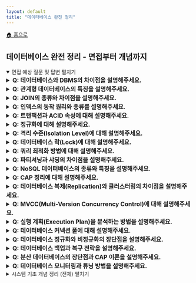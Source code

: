 ```yaml
---
layout: default
title: "데이터베이스 완전 정리"
---
```


<p class="breadcrumb"><a href="/cs_study/home.html">🏠 홈으로</a></p>

<section>
  <h2>데이터베이스 완전 정리 - 면접부터 개념까지</h2>
</section>


<!-- 면접 예상 질문 및 답변 -->
<details open>
  <summary><span class="accordion-title">면접 예상 질문 및 답변</span> <span class="indicator">펼치기</span></summary>
  <div class="accordion-content">

<details>
  <summary style="font-size:1rem;"><b>Q: 데이터베이스와 DBMS의 차이점을 설명해주세요.</b></summary>
  <div class="accordion-content">
    <p><b>A:</b> 데이터베이스는 조직화된 데이터의 집합체로, 특정 목적을 위해 구조화되어 저장된 데이터들입니다. DBMS(Database Management System)는 데이터베이스를 생성, 관리, 조작할 수 있게 해주는 소프트웨어 시스템입니다. 즉, 데이터베이스는 데이터 자체이고, DBMS는 그 데이터를 관리하는 도구입니다. Oracle, MySQL, PostgreSQL 등이 DBMS의 예시이며, 데이터 독립성, 동시성 제어, 보안, 무결성 보장 등의 기능을 제공합니다.</p>
  </div>
</details>

<details>
  <summary style="font-size:1rem;"><b>Q: 관계형 데이터베이스의 특징을 설명해주세요.</b></summary>
  <div class="accordion-content">
    <p><b>A:</b> 관계형 데이터베이스는 데이터를 테이블(릴레이션) 형태로 저장하고 관리하는 데이터베이스입니다. 각 테이블은 행(튜플)과 열(속성)으로 구성되며, 기본키로 각 행을 고유하게 식별합니다. 테이블 간의 관계는 외래키를 통해 설정됩니다. ACID 속성을 만족하고, SQL이라는 표준 질의어를 사용하며, 스키마를 통해 데이터 구조를 미리 정의합니다. 데이터 무결성과 일관성을 보장하지만, 스키마 변경이 어렵고 수평 확장에 제약이 있습니다.  ### SQL 관련</p>
  </div>
</details>

<details>
  <summary style="font-size:1rem;"><b>Q: JOIN의 종류와 차이점을 설명해주세요.</b></summary>
  <div class="accordion-content">
    <p><b>A:</b> JOIN은 두 개 이상의 테이블을 연결하여 데이터를 조회하는 방법입니다. INNER JOIN은 두 테이블에 모두 존재하는 데이터만 반환하고, LEFT/RIGHT OUTER JOIN은 한쪽 테이블의 모든 데이터와 다른 테이블의 매칭되는 데이터를 반환합니다. FULL OUTER JOIN은 양쪽 테이블의 모든 데이터를 반환하며, CROSS JOIN은 카티시안 곱으로 모든 조합을 생성합니다. SELF JOIN은 같은 테이블을 자기 자신과 조인하는 것입니다.</p>
  </div>
</details>

<details>
  <summary style="font-size:1rem;"><b>Q: 인덱스의 동작 원리와 종류를 설명해주세요.</b></summary>
  <div class="accordion-content">
    <p><b>A:</b> 인덱스는 데이터의 물리적 위치를 가리키는 포인터를 정렬된 구조로 관리하여 검색 성능을 향상시키는 도구입니다. B-Tree 구조를 주로 사용하며, 검색 시간을 O(log n)으로 단축시킵니다. 클러스터드 인덱스는 데이터와 인덱스가 함께 정렬되어 저장되고, 논클러스터드 인덱스는 별도의 구조로 관리됩니다. 복합 인덱스는 여러 컬럼을 조합하여 만들며, 유니크 인덱스는 중복값을 허용하지 않습니다. 검색 성능은 향상되지만 삽입/수정/삭제 시 오버헤드가 발생합니다.</p>
  </div>
</details>

<details>
  <summary style="font-size:1rem;"><b>Q: 트랜잭션과 ACID 속성에 대해 설명해주세요.</b></summary>
  <div class="accordion-content">
    <p><b>A:</b> 트랜잭션은 데이터베이스의 상태를 변화시키는 논리적 작업 단위로, 모두 성공하거나 모두 실패하는 특성을 가집니다. ACID는 트랜잭션의 4가지 속성입니다. 원자성(Atomicity)은 트랜잭션이 전부 실행되거나 전혀 실행되지 않아야 함을 의미합니다. 일관성(Consistency)은 트랜잭션 실행 후에도 데이터베이스가 일관된 상태를 유지해야 함을 의미합니다. 격리성(Isolation)은 동시 실행되는 트랜잭션들이 서로 영향을 주지 않아야 함을 의미합니다. 지속성(Durability)은 성공한 트랜잭션의 결과가 영구적으로 저장되어야 함을 의미합니다.</p>
  </div>
</details>

<details>
  <summary style="font-size:1rem;"><b>Q: 정규화에 대해 설명해주세요.</b></summary>
  <div class="accordion-content">
    <p><b>A:</b> 정규화는 관계형 데이터베이스에서 중복을 최소화하고 데이터 무결성을 보장하기 위해 테이블을 분해하는 과정입니다. 1NF는 원자값만 저장하고 반복 그룹을 제거합니다. 2NF는 1NF + 부분 함수 종속성을 제거합니다. 3NF는 2NF + 이행적 함수 종속성을 제거합니다. BCNF는 3NF + 결정자가 후보키가 되도록 합니다. 정규화를 통해 데이터 중복과 갱신 이상을 방지할 수 있지만, 조인 연산이 증가하여 성능이 저하될 수 있습니다.</p>
  </div>
</details>

<details>
  <summary style="font-size:1rem;"><b>Q: 격리 수준(Isolation Level)에 대해 설명해주세요.</b></summary>
  <div class="accordion-content">
    <p><b>A:</b> 격리 수준은 동시에 실행되는 트랜잭션들 간의 간섭 정도를 조절하는 설정입니다. READ UNCOMMITTED는 커밋되지 않은 데이터도 읽을 수 있어 Dirty Read가 발생할 수 있습니다. READ COMMITTED는 커밋된 데이터만 읽어 Dirty Read는 방지하지만 Non-repeatable Read가 발생할 수 있습니다. REPEATABLE READ는 같은 트랜잭션 내에서 동일한 읽기 결과를 보장하지만 Phantom Read가 발생할 수 있습니다. SERIALIZABLE은 모든 이상 현상을 방지하지만 동시성이 가장 낮습니다.</p>
  </div>
</details>

<details>
  <summary style="font-size:1rem;"><b>Q: 데이터베이스 락(Lock)에 대해 설명해주세요.</b></summary>
  <div class="accordion-content">
    <p><b>A:</b> 락은 동시성 제어를 위해 트랜잭션이 데이터에 접근할 때 다른 트랜잭션의 접근을 제한하는 메커니즘입니다. 공유락(S-Lock)은 읽기만 가능하며 여러 트랜잭션이 동시에 가질 수 있고, 배타락(X-Lock)은 읽기/쓰기 모두 가능하며 하나의 트랜잭션만 가질 수 있습니다. 락 단위는 데이터베이스, 테이블, 페이지, 레코드 수준이 있으며, 단위가 작을수록 동시성이 높아지지만 오버헤드가 증가합니다. 데드락 방지를 위해 2단계 락킹 프로토콜을 사용합니다.  ### 성능 최적화</p>
  </div>
</details>

<details>
  <summary style="font-size:1rem;"><b>Q: 쿼리 최적화 방법에 대해 설명해주세요.</b></summary>
  <div class="accordion-content">
    <p><b>A:</b> 쿼리 최적화는 SQL 쿼리의 실행 계획을 분석하여 가장 효율적인 방법을 선택하는 과정입니다. 적절한 인덱스 사용, WHERE 절에서 선택성이 높은 조건을 먼저 사용, 불필요한 컬럼 조회 방지, EXISTS 대신 JOIN 사용, 서브쿼리보다 JOIN 선호 등의 방법이 있습니다. 실행 계획을 확인하여 테이블 스캔을 인덱스 스캔으로 변경하고, 조인 순서를 최적화하며, 통계 정보를 최신으로 유지하는 것이 중요합니다.</p>
  </div>
</details>

<details>
  <summary style="font-size:1rem;"><b>Q: 파티셔닝과 샤딩의 차이점을 설명해주세요.</b></summary>
  <div class="accordion-content">
    <p><b>A:</b> 파티셔닝은 하나의 데이터베이스 내에서 테이블을 여러 부분으로 나누는 것입니다. 수평 파티셔닝(특정 조건으로 행 분할)과 수직 파티셔닝(컬럼 기준 분할)이 있으며, 쿼리 성능 향상과 관리 편의성을 제공합니다. 샤딩은 데이터를 여러 데이터베이스 서버에 분산 저장하는 것으로, 각 샤드는 독립적인 데이터베이스입니다. 샤딩은 수평 확장을 가능하게 하지만 복잡성이 증가하고, 크로스 샤드 쿼리가 어려워집니다.</p>
  </div>
</details>

<details>
  <summary style="font-size:1rem;"><b>Q: NoSQL 데이터베이스의 종류와 특징을 설명해주세요.</b></summary>
  <div class="accordion-content">
    <p><b>A:</b> NoSQL은 관계형 모델을 사용하지 않는 데이터베이스의 총칭입니다. 문서형(MongoDB)은 JSON 형태로 데이터를 저장하여 스키마가 유연하고 중첩 구조를 지원합니다. 키-값형(Redis, DynamoDB)은 간단한 구조로 빠른 조회가 가능하고 캐시나 세션 저장에 적합합니다. 컬럼형(Cassandra, HBase)은 컬럼 단위로 저장하여 분석 쿼리에 유리하고 압축률이 높습니다. 그래프형(Neo4j)은 노드와 관계로 데이터를 표현하여 복잡한 관계 분석에 적합합니다.</p>
  </div>
</details>

<details>
  <summary style="font-size:1rem;"><b>Q: CAP 정리에 대해 설명해주세요.</b></summary>
  <div class="accordion-content">
    <p><b>A:</b> CAP 정리는 분산 시스템에서 일관성(Consistency), 가용성(Availability), 분할 허용성(Partition Tolerance) 중 최대 2가지만 보장할 수 있다는 이론입니다. 일관성은 모든 노드가 같은 시간에 같은 데이터를 보는 것이고, 가용성은 시스템이 항상 동작하는 것이며, 분할 허용성은 네트워크 분할이 발생해도 시스템이 동작하는 것입니다. 관계형 DB는 주로 CA를, NoSQL DB는 AP 또는 CP를 선택합니다. 실제로는 BASE(Eventually Consistent) 모델로 일관성을 완화하여 가용성과 분할 허용성을 확보하는 경우가 많습니다.</p>
  </div>
</details>

<details>
  <summary style="font-size:1rem;"><b>Q: 데이터베이스 복제(Replication)와 클러스터링의 차이점을 설명해주세요.</b></summary>
  <div class="accordion-content">
    <p><b>A:</b> 복제는 동일한 데이터를 여러 데이터베이스 서버에 복사하여 저장하는 것입니다. 마스터-슬레이브 구조에서 마스터는 쓰기를 담당하고 슬레이브는 읽기를 담당하여 읽기 성능을 향상시킵니다. 클러스터링은 여러 데이터베이스 서버가 하나의 시스템처럼 동작하도록 구성하는 것으로, Active-Active 또는 Active-Standby 방식이 있습니다. 복제는 주로 성능 향상과 읽기 확장에 중점을 두고, 클러스터링은 고가용성과 무중단 서비스에 중점을 둡니다.</p>
  </div>
</details>

<details>
  <summary style="font-size:1rem;"><b>Q: MVCC(Multi-Version Concurrency Control)에 대해 설명해주세요.</b></summary>
  <div class="accordion-content">
    <p><b>A:</b> MVCC는 데이터의 여러 버전을 유지하여 동시성을 제어하는 기법입니다. 읽기 연산은 락을 사용하지 않고 특정 시점의 스냅샷을 읽으며, 쓰기 연산만 락을 사용합니다. 각 트랜잭션은 시작 시점의 데이터베이스 상태를 보게 되어 일관된 읽기가 보장됩니다. PostgreSQL, Oracle 등에서 사용되며, 읽기 성능이 향상되고 데드락 가능성이 줄어들지만, 추가적인 저장 공간이 필요하고 가비지 컬렉션이 필요합니다.  ### 성능 및 최적화</p>
  </div>
</details>

<details>
  <summary style="font-size:1rem;"><b>Q: 실행 계획(Execution Plan)을 분석하는 방법을 설명해주세요.</b></summary>
  <div class="accordion-content">
    <p><b>A:</b> 실행 계획은 DBMS가 SQL 쿼리를 어떻게 실행할지 결정한 절차입니다. EXPLAIN 명령어로 확인할 수 있으며, 테이블 스캔 방식(Full Table Scan vs Index Scan), 조인 방식(Nested Loop, Hash Join, Merge Join), 예상 비용과 실제 처리 행 수를 분석해야 합니다. 높은 비용을 가진 연산, 많은 행을 처리하는 연산, 테이블 풀 스캔이 발생하는 부분을 찾아 인덱스 추가나 쿼리 수정을 통해 최적화합니다.</p>
  </div>
</details>

<details>
  <summary style="font-size:1rem;"><b>Q: 데이터베이스 커넥션 풀에 대해 설명해주세요.</b></summary>
  <div class="accordion-content">
    <p><b>A:</b> 커넥션 풀은 데이터베이스 연결을 미리 생성하여 풀에 저장해두고 재사용하는 기법입니다. 애플리케이션에서 DB 연결이 필요할 때마다 새로 생성하지 않고 풀에서 가져와 사용한 후 반환합니다. 연결 생성/해제 오버헤드를 줄여 성능을 향상시키고, 동시 연결 수를 제한하여 DB 서버 부하를 관리할 수 있습니다. 적절한 풀 크기 설정이 중요하며, 너무 작으면 대기시간이 증가하고 너무 크면 메모리 낭비가 발생합니다.</p>
  </div>
</details>

<details>
  <summary style="font-size:1rem;"><b>Q: 데이터베이스 정규화와 비정규화의 장단점을 설명해주세요.</b></summary>
  <div class="accordion-content">
    <p><b>A:</b> 정규화는 데이터 중복을 제거하고 무결성을 보장하는 장점이 있지만, 조인 연산이 증가하여 조회 성능이 저하될 수 있습니다. 저장 공간을 절약하고 데이터 일관성을 유지하기 쉽지만, 복잡한 쿼리가 필요하고 애플리케이션 로직이 복잡해집니다. 비정규화는 조회 성능을 향상시키고 쿼리를 단순화하는 장점이 있지만, 데이터 중복으로 인한 저장 공간 증가와 데이터 불일치 위험이 있습니다. 실무에서는 OLTP는 정규화를, OLAP는 비정규화를 선호하는 경향이 있습니다.</p>
  </div>
</details>

<details>
  <summary style="font-size:1rem;"><b>Q: 데이터베이스 백업과 복구 전략을 설명해주세요.</b></summary>
  <div class="accordion-content">
    <p><b>A:</b> 데이터베이스 백업은 데이터 손실에 대비한 필수 작업입니다. 풀 백업은 전체 데이터를 백업하여 복구가 간단하지만 시간과 저장 공간이 많이 필요합니다. 증분 백업은 마지막 백업 이후 변경된 데이터만 백업하여 효율적이지만 복구가 복잡합니다. 차등 백업은 마지막 풀 백업 이후 변경된 모든 데이터를 백업합니다. 복구 전략으로는 Point-in-Time Recovery, 로그 기반 복구, 레플리케이션을 활용한 실시간 복구 등이 있습니다. RTO(복구 목표 시간)와 RPO(복구 목표 시점)를 고려한 전략 수립이 중요합니다.  ### 분산 데이터베이스</p>
  </div>
</details>

<details>
  <summary style="font-size:1rem;"><b>Q: 분산 데이터베이스의 장단점과 CAP 이론을 설명해주세요.</b></summary>
  <div class="accordion-content">
    <p><b>A:</b> 분산 데이터베이스는 여러 위치에 분산된 데이터베이스들이 네트워크로 연결되어 하나의 논리적 시스템으로 동작하는 것입니다. 장점으로는 확장성, 가용성, 성능 향상, 지리적 분산이 있습니다. 단점으로는 복잡성 증가, 네트워크 의존성, 일관성 유지의 어려움, 보안 위험 증가가 있습니다. CAP 이론에 의하면 분산 시스템은 일관성, 가용성, 분할 허용성 중 최대 2가지만 완전히 보장할 수 있어, 비즈니스 요구사항에 따라 적절한 트레이드오프를 선택해야 합니다.</p>
  </div>
</details>

<details>
  <summary style="font-size:1rem;"><b>Q: 데이터베이스 모니터링과 튜닝 방법을 설명해주세요.</b></summary>
  <div class="accordion-content">
    <p><b>A:</b> 데이터베이스 모니터링은 성능 지표 추적, 슬로우 쿼리 로그 분석, 리소스 사용률 확인, 락 대기 상황 모니터링 등을 포함합니다. 튜닝 방법으로는 인덱스 최적화(불필요한 인덱스 제거, 복합 인덱스 활용), 쿼리 최적화(조인 순서 변경, 서브쿼리를 조인으로 변경), 파라미터 튜닝(버퍼 크기, 캐시 설정), 하드웨어 최적화(CPU, 메모리, 스토리지 업그레이드)가 있습니다. 성능 테스트를 통해 튜닝 효과를 검증하고 지속적으로 모니터링해야 합니다.  ---</p>
  </div>
</details>

  </div>
</details>

<details>
  <summary><span class="accordion-title">시스템 기초 개념 정리 (전체)</span> <span class="indicator">펼치기</span></summary>
  <div class="accordion-content">

<!-- 개념 정리 -->
<h2>데이터베이스 개념 정리</h2>

<h2>1. 데이터베이스 기초</h2>

<h3>1.1 데이터베이스 개요</h3>

<h4>데이터베이스란?</h4>
특정 조직이나 개인이 필요에 의해 논리적으로 연관된 데이터를 모아 체계적으로 구성해놓은 데이터의 집합입니다.

<h4>데이터베이스의 특징</h4>
<ul>
  <li><strong>데이터 독립성</strong>: 물리적/논리적 구조 변경이 응용 프로그램에 영향을 주지 않음</li>
</ul>
<ul>
  <li><strong>데이터 무결성</strong>: 데이터의 정확성과 일관성 보장</li>
</ul>
<ul>
  <li><strong>데이터 보안</strong>: 인가되지 않은 접근으로부터 보호</li>
</ul>
<ul>
  <li><strong>데이터 중복 최소화</strong>: 동일한 데이터의 중복 저장 방지</li>
</ul>
<ul>
  <li><strong>데이터 공유</strong>: 여러 사용자가 동시에 데이터 사용 가능</li>
</ul>

<h4>DBMS의 장점</h4>
<ul>
  <li>데이터 중복 감소</li>
</ul>
<ul>
  <li>데이터 일관성 유지</li>
</ul>
<ul>
  <li>데이터 보안 강화</li>
</ul>
<ul>
  <li>표준화 지원</li>
</ul>
<ul>
  <li>동시성 제어</li>
</ul>
<ul>
  <li>백업 및 복구 기능</li>
</ul>

<h3>1.2 데이터베이스 구조</h3>

<h4>3층 스키마 구조</h4>
<strong>외부 스키마 (External Schema)</strong>
<ul>
  <li>사용자나 응용 프로그램의 관점</li>
</ul>
<ul>
  <li>개별 사용자 레벨</li>
</ul>
<ul>
  <li>서브 스키마라고도 함</li>
</ul>

<strong>개념 스키마 (Conceptual Schema)</strong>
<ul>
  <li>전체 데이터베이스의 논리적 구조</li>
</ul>
<ul>
  <li>조직 전체의 관점</li>
</ul>
<ul>
  <li>일반적으로 스키마라고 하면 이를 의미</li>
</ul>

<strong>내부 스키마 (Internal Schema)</strong>
<ul>
  <li>물리적 저장 구조</li>
</ul>
<ul>
  <li>시스템 관리자 관점</li>
</ul>
<ul>
  <li>저장 레코드 형식, 인덱스, 데이터 압축 등</li>
</ul>

<h4>데이터 독립성</h4>
<strong>논리적 독립성</strong>
<ul>
  <li>개념 스키마가 변경되어도 외부 스키마는 영향받지 않음</li>
</ul>
<ul>
  <li>테이블 추가/삭제, 속성 추가/삭제</li>
</ul>

<strong>물리적 독립성</strong>
<ul>
  <li>내부 스키마가 변경되어도 개념 스키마는 영향받지 않음</li>
</ul>
<ul>
  <li>저장 장치 변경, 인덱스 추가/삭제</li>
</ul>

<h3>1.3 데이터 모델</h3>

<h4>계층형 데이터 모델</h4>
<ul>
  <li>트리 구조</li>
</ul>
<ul>
  <li>부모-자식 관계</li>
</ul>
<ul>
  <li>1:N 관계만 표현 가능</li>
</ul>

<h4>네트워크 데이터 모델</h4>
<ul>
  <li>그래프 구조</li>
</ul>
<ul>
  <li>복잡한 관계 표현 가능</li>
</ul>
<ul>
  <li>구현과 유지보수가 복잡</li>
</ul>

<h4>관계형 데이터 모델</h4>
<ul>
  <li>테이블(릴레이션) 구조</li>
</ul>
<ul>
  <li>수학적 집합 이론 기반</li>
</ul>
<ul>
  <li>현재 가장 널리 사용</li>
</ul>

<h4>객체지향 데이터 모델</h4>
<ul>
  <li>객체와 클래스 개념 적용</li>
</ul>
<ul>
  <li>복잡한 데이터 타입 지원</li>
</ul>
<ul>
  <li>상속과 캡슐화 지원</li>
</ul>

<h2>2. 관계형 데이터베이스</h2>

<h3>2.1 관계형 모델 기본 개념</h3>

<h4>릴레이션 (Relation)</h4>
행과 열로 구성된 테이블을 의미합니다.

<h4>튜플 (Tuple)</h4>
테이블의 행(row)으로, 하나의 레코드를 의미합니다.

<h4>속성 (Attribute)</h4>
테이블의 열(column)으로, 데이터의 특성을 나타냅니다.

<h4>도메인 (Domain)</h4>
속성이 가질 수 있는 값들의 집합입니다.

<h4>차수 (Degree)</h4>
릴레이션이 가진 속성의 개수입니다.

<h4>카디날리티 (Cardinality)</h4>
릴레이션이 가진 튜플의 개수입니다.

<h3>2.2 키 (Key)</h3>

<h4>슈퍼키 (Super Key)</h4>
튜플을 유일하게 식별할 수 있는 속성 또는 속성의 집합입니다.

<h4>후보키 (Candidate Key)</h4>
슈퍼키 중에서 최소성을 만족하는 키입니다.

<h4>기본키 (Primary Key)</h4>
후보키 중에서 선택된 주된 키로, 테이블에서 각 행을 유일하게 식별합니다.

<strong>기본키 조건</strong>
<ul>
  <li>유일성: 중복값 불허</li>
</ul>
<ul>
  <li>최소성: 꼭 필요한 속성으로만 구성</li>
</ul>
<ul>
  <li>불변성: 값이 자주 변경되지 않음</li>
</ul>
<ul>
  <li>존재성: NULL 값 불허</li>
</ul>

<h4>외래키 (Foreign Key)</h4>
다른 릴레이션의 기본키를 참조하는 속성입니다.

<strong>참조 무결성</strong>
<ul>
  <li>외래키 값은 참조 테이블의 기본키 값이거나 NULL이어야 함</li>
</ul>
<ul>
  <li>CASCADE, RESTRICT, SET NULL 등의 옵션 제공</li>
</ul>

<h4>대체키 (Alternate Key)</h4>
후보키 중에서 기본키로 선택되지 않은 키입니다.

<h3>2.3 무결성 제약조건</h3>

<h4>개체 무결성 (Entity Integrity)</h4>
기본키는 NULL 값을 가질 수 없고, 중복될 수 없습니다.

<h4>참조 무결성 (Referential Integrity)</h4>
외래키 값은 참조 테이블의 기본키 값이거나 NULL이어야 합니다.

<h4>도메인 무결성 (Domain Integrity)</h4>
속성의 값은 정의된 도메인에 속해야 합니다.

<h4>사용자 정의 무결성</h4>
사용자가 정의한 비즈니스 규칙을 만족해야 합니다.

<h2>3. 정규화 (Normalization)</h2>

<h3>3.1 정규화 개요</h3>
데이터의 중복을 최소화하고 무결성을 보장하기 위해 테이블을 분해하는 과정입니다.

<h4>이상 현상 (Anomaly)</h4>
<strong>삽입 이상</strong>: 불필요한 데이터를 함께 삽입해야 하는 문제
<strong>갱신 이상</strong>: 중복된 데이터 중 일부만 수정되어 불일치가 발생하는 문제
<strong>삭제 이상</strong>: 필요한 데이터까지 함께 삭제되는 문제

<h3>3.2 함수적 종속성 (Functional Dependency)</h3>
속성 A의 값이 결정되면 속성 B의 값이 유일하게 결정되는 관계입니다.

<h4>종류</h4>
<ul>
  <li><strong>완전 함수적 종속</strong>: 기본키 전체에 종속</li>
</ul>
<ul>
  <li><strong>부분 함수적 종속</strong>: 기본키의 일부에만 종속</li>
</ul>
<ul>
  <li><strong>이행적 함수적 종속</strong>: A → B, B → C이면 A → C</li>
</ul>

<h3>3.3 정규화 단계</h3>

<h4>제1정규형 (1NF)</h4>
<ul>
  <li>모든 속성은 원자값(atomic value)을 가져야 함</li>
</ul>
<ul>
  <li>반복 그룹 제거</li>
</ul>
<ul>
  <li>각 행은 고유해야 함</li>
</ul>

<h4>제2정규형 (2NF)</h4>
<ul>
  <li>1NF를 만족</li>
</ul>
<ul>
  <li>부분 함수적 종속성 제거</li>
</ul>
<ul>
  <li>복합키의 일부에만 종속되는 속성 분리</li>
</ul>

<h4>제3정규형 (3NF)</h4>
<ul>
  <li>2NF를 만족</li>
</ul>
<ul>
  <li>이행적 함수적 종속성 제거</li>
</ul>
<ul>
  <li>기본키가 아닌 속성 간의 종속성 제거</li>
</ul>

<h4>BCNF (Boyce-Codd Normal Form)</h4>
<ul>
  <li>3NF를 만족</li>
</ul>
<ul>
  <li>모든 결정자가 후보키여야 함</li>
</ul>
<ul>
  <li>3NF보다 엄격한 조건</li>
</ul>

<h4>제4정규형 (4NF)</h4>
<ul>
  <li>BCNF를 만족</li>
</ul>
<ul>
  <li>다치 종속성(Multi-valued Dependency) 제거</li>
</ul>

<h4>제5정규형 (5NF)</h4>
<ul>
  <li>4NF를 만족</li>
</ul>
<ul>
  <li>조인 종속성(Join Dependency) 제거</li>
</ul>

<h3>3.4 비정규화 (Denormalization)</h3>
성능 향상을 위해 의도적으로 정규화 규칙을 위반하여 테이블을 통합하거나 중복 데이터를 허용하는 것입니다.

<strong>비정규화 기법</strong>
<ul>
  <li>테이블 통합</li>
</ul>
<ul>
  <li>테이블 분할</li>
</ul>
<ul>
  <li>중복 컬럼 추가</li>
</ul>
<ul>
  <li>파생 컬럼 추가</li>
</ul>
<ul>
  <li>이력 테이블 분리</li>
</ul>

<h2>4. SQL (Structured Query Language)</h2>

<h3>4.1 SQL 개요</h3>
관계형 데이터베이스에서 데이터를 관리하기 위한 표준 언어입니다.

<h4>SQL 분류</h4>
<strong>DDL (Data Definition Language)</strong>
<ul>
  <li>데이터베이스 구조 정의</li>
</ul>
<ul>
  <li>CREATE, ALTER, DROP, TRUNCATE</li>
</ul>

<strong>DML (Data Manipulation Language)</strong>
<ul>
  <li>데이터 조작</li>
</ul>
<ul>
  <li>SELECT, INSERT, UPDATE, DELETE</li>
</ul>

<strong>DCL (Data Control Language)</strong>
<ul>
  <li>접근 권한 제어</li>
</ul>
<ul>
  <li>GRANT, REVOKE</li>
</ul>

<strong>TCL (Transaction Control Language)</strong>
<ul>
  <li>트랜잭션 제어</li>
</ul>
<ul>
  <li>COMMIT, ROLLBACK, SAVEPOINT</li>
</ul>

<h3>4.2 기본 쿼리</h3>

<h4>SELECT 문</h4>
```sql
SELECT 컬럼명
FROM 테이블명
WHERE 조건
GROUP BY 그룹컬럼
HAVING 그룹조건
ORDER BY 정렬컬럼
```

<h4>조인 (JOIN)</h4>
<strong>INNER JOIN</strong>
<ul>
  <li>두 테이블에 모두 존재하는 데이터만 반환</li>
</ul>

<strong>LEFT OUTER JOIN</strong>
<ul>
  <li>왼쪽 테이블의 모든 데이터와 오른쪽 테이블의 매칭 데이터</li>
</ul>

<strong>RIGHT OUTER JOIN</strong>
<ul>
  <li>오른쪽 테이블의 모든 데이터와 왼쪽 테이블의 매칭 데이터</li>
</ul>

<strong>FULL OUTER JOIN</strong>
<ul>
  <li>양쪽 테이블의 모든 데이터</li>
</ul>

<strong>CROSS JOIN</strong>
<ul>
  <li>카티시안 곱, 모든 조합</li>
</ul>

<h4>서브쿼리</h4>
다른 쿼리 내부에 포함된 쿼리입니다.

<strong>종류</strong>
<ul>
  <li><strong>스칼라 서브쿼리</strong>: 단일 값 반환</li>
</ul>
<ul>
  <li><strong>인라인 뷰</strong>: FROM 절에 사용</li>
</ul>
<ul>
  <li><strong>중첩 서브쿼리</strong>: WHERE 절에 사용</li>
</ul>

<strong>연관성</strong>
<ul>
  <li><strong>연관 서브쿼리</strong>: 외부 쿼리와 연관된 서브쿼리</li>
</ul>
<ul>
  <li><strong>비연관 서브쿼리</strong>: 독립적으로 실행 가능한 서브쿼리</li>
</ul>

<h3>4.3 고급 SQL</h3>

<h4>윈도우 함수</h4>
```sql
함수명() OVER (PARTITION BY 컬럼 ORDER BY 컬럼)
```

<strong>종류</strong>
<ul>
  <li><strong>ROW_NUMBER()</strong>: 행 번호</li>
</ul>
<ul>
  <li><strong>RANK()</strong>: 순위 (동일값 존재 시 다음 순위 건너뜀)</li>
</ul>
<ul>
  <li><strong>DENSE_RANK()</strong>: 순위 (동일값 존재해도 다음 순위 연속)</li>
</ul>
<ul>
  <li><strong>LAG/LEAD</strong>: 이전/다음 행 값 참조</li>
</ul>

<h4>집계 함수</h4>
<ul>
  <li><strong>COUNT</strong>: 행 개수</li>
</ul>
<ul>
  <li><strong>SUM</strong>: 합계</li>
</ul>
<ul>
  <li><strong>AVG</strong>: 평균</li>
</ul>
<ul>
  <li><strong>MAX/MIN</strong>: 최댓값/최솟값</li>
</ul>
<ul>
  <li><strong>GROUP_CONCAT</strong>: 문자열 연결</li>
</ul>

<h4>CTE (Common Table Expression)</h4>
WITH 절을 사용하여 임시 결과 집합을 정의하는 기능입니다.

```sql
WITH temp_table AS (
    SELECT ...
)
SELECT * FROM temp_table;
```

<h2>5. 인덱스 (Index)</h2>

<h3>5.1 인덱스 개요</h3>
데이터의 물리적 위치를 빠르게 찾기 위한 데이터 구조입니다.

<h4>인덱스의 목적</h4>
<ul>
  <li>검색 성능 향상</li>
</ul>
<ul>
  <li>정렬 성능 향상</li>
</ul>
<ul>
  <li>조인 성능 향상</li>
</ul>
<ul>
  <li>유니크 제약 조건 지원</li>
</ul>

<h3>5.2 인덱스 구조</h3>

<h4>B-Tree 인덱스</h4>
가장 일반적인 인덱스 구조로, 균형 잡힌 트리 형태입니다.

<strong>특징</strong>
<ul>
  <li>모든 리프 노드가 같은 레벨</li>
</ul>
<ul>
  <li>범위 검색에 효율적</li>
</ul>
<ul>
  <li>정렬된 순서로 데이터 접근 가능</li>
</ul>

<h4>B+Tree 인덱스</h4>
B-Tree의 변형으로, 리프 노드에만 데이터를 저장합니다.

<strong>특징</strong>
<ul>
  <li>리프 노드 간 연결로 순차 접근 효율적</li>
</ul>
<ul>
  <li>내부 노드는 인덱스 역할만 수행</li>
</ul>
<ul>
  <li>더 많은 키를 내부 노드에 저장 가능</li>
</ul>

<h4>해시 인덱스</h4>
해시 테이블을 이용한 인덱스 구조입니다.

<strong>특징</strong>
<ul>
  <li>등치 검색에 매우 빠름 (O(1))</li>
</ul>
<ul>
  <li>범위 검색 불가능</li>
</ul>
<ul>
  <li>정렬 불가능</li>
</ul>

<h3>5.3 인덱스 종류</h3>

<h4>클러스터드 인덱스 (Clustered Index)</h4>
<ul>
  <li>데이터와 인덱스가 물리적으로 같은 순서로 저장</li>
</ul>
<ul>
  <li>테이블당 하나만 생성 가능</li>
</ul>
<ul>
  <li>기본키에 자동 생성</li>
</ul>
<ul>
  <li>범위 검색에 유리</li>
</ul>

<h4>논클러스터드 인덱스 (Non-Clustered Index)</h4>
<ul>
  <li>인덱스와 데이터가 별도로 저장</li>
</ul>
<ul>
  <li>여러 개 생성 가능</li>
</ul>
<ul>
  <li>추가적인 조회 과정 필요</li>
</ul>

<h4>복합 인덱스 (Composite Index)</h4>
<ul>
  <li>두 개 이상의 컬럼으로 구성</li>
</ul>
<ul>
  <li>컬럼 순서가 중요</li>
</ul>
<ul>
  <li>첫 번째 컬럼부터 순차적으로 사용해야 효과적</li>
</ul>

<h4>유니크 인덱스 (Unique Index)</h4>
<ul>
  <li>중복값을 허용하지 않는 인덱스</li>
</ul>
<ul>
  <li>자동으로 유니크 제약 조건 생성</li>
</ul>

<h3>5.4 인덱스 최적화</h3>

<h4>인덱스 생성 기준</h4>
<ul>
  <li>WHERE 절에 자주 사용되는 컬럼</li>
</ul>
<ul>
  <li>조인 조건에 사용되는 컬럼</li>
</ul>
<ul>
  <li>ORDER BY에 사용되는 컬럼</li>
</ul>
<ul>
  <li>선택도(Selectivity)가 높은 컬럼</li>
</ul>

<h4>인덱스 사용 시 주의사항</h4>
<ul>
  <li>함수나 연산 사용 시 인덱스 사용 불가</li>
</ul>
<ul>
  <li>LIKE의 앞부분 와일드카드 사용 시 인덱스 사용 불가</li>
</ul>
<ul>
  <li>OR 조건 사용 시 인덱스 효율성 저하</li>
</ul>
<ul>
  <li>타입이 다른 컬럼 비교 시 인덱스 사용 불가</li>
</ul>

<h2>6. 트랜잭션 (Transaction)</h2>

<h3>6.1 트랜잭션 개요</h3>
데이터베이스의 상태를 변화시키는 하나의 논리적 기능을 수행하기 위한 작업의 단위입니다.

<h4>트랜잭션의 특성 (ACID)</h4>

<strong>원자성 (Atomicity)</strong>
<ul>
  <li>트랜잭션은 분해가 불가능한 최소 단위</li>
</ul>
<ul>
  <li>전부 실행되거나 전혀 실행되지 않아야 함</li>
</ul>
<ul>
  <li>Commit 또는 Rollback</li>
</ul>

<strong>일관성 (Consistency)</strong>
<ul>
  <li>트랜잭션 실행 전후에 데이터베이스가 일관된 상태 유지</li>
</ul>
<ul>
  <li>무결성 제약조건 만족</li>
</ul>

<strong>격리성 (Isolation)</strong>
<ul>
  <li>동시에 실행되는 트랜잭션들이 서로 간섭하지 않아야 함</li>
</ul>
<ul>
  <li>각 트랜잭션은 독립적으로 실행되는 것처럼 보여야 함</li>
</ul>

<strong>지속성 (Durability)</strong>
<ul>
  <li>성공적으로 완료된 트랜잭션의 결과는 영구적으로 반영</li>
</ul>
<ul>
  <li>시스템 장애가 발생해도 결과 유지</li>
</ul>

<h3>6.2 트랜잭션 상태</h3>

<h4>활동 (Active)</h4>
트랜잭션이 실행 중인 상태입니다.

<h4>부분 완료 (Partially Committed)</h4>
트랜잭션의 마지막 연산까지 실행했지만 Commit 되지 않은 상태입니다.

<h4>완료 (Committed)</h4>
트랜잭션이 성공적으로 종료된 상태입니다.

<h4>실패 (Failed)</h4>
트랜잭션 실행에 오류가 발생하여 중단된 상태입니다.

<h4>철회 (Aborted)</h4>
트랜잭션이 비정상적으로 종료되어 Rollback 연산을 수행한 상태입니다.

<h3>6.3 동시성 제어</h3>

<h4>동시성 제어의 필요성</h4>
여러 트랜잭션이 동시에 실행될 때 데이터 일관성과 무결성을 보장하기 위해서입니다.

<h4>동시성 제어 문제</h4>
<strong>갱신 손실 (Lost Update)</strong>
<ul>
  <li>두 트랜잭션이 같은 데이터를 동시에 갱신할 때 하나의 갱신이 손실</li>
</ul>

<strong>비일관성 분석 (Inconsistent Analysis)</strong>
<ul>
  <li>트랜잭션이 데이터를 갱신하는 동안 다른 트랜잭션이 갱신 전후의 데이터를 읽음</li>
</ul>

<strong>모순성 (Inconsistency)</strong>
<ul>
  <li>동시에 실행된 트랜잭션들의 상호 간섭으로 모순된 결과 발생</li>
</ul>

<strong>연쇄 복귀 (Cascading Rollback)</strong>
<ul>
  <li>복귀하는 트랜잭션과 관련된 다른 트랜잭션들도 함께 복귀</li>
</ul>

<h3>6.4 격리 수준 (Isolation Level)</h3>

<h4>READ UNCOMMITTED (Level 0)</h4>
<ul>
  <li>커밋되지 않은 데이터도 읽기 가능</li>
</ul>
<ul>
  <li>Dirty Read 발생 가능</li>
</ul>
<ul>
  <li>가장 낮은 격리 수준</li>
</ul>

<h4>READ COMMITTED (Level 1)</h4>
<ul>
  <li>커밋된 데이터만 읽기 가능</li>
</ul>
<ul>
  <li>Dirty Read 방지</li>
</ul>
<ul>
  <li>Non-repeatable Read 발생 가능</li>
</ul>

<h4>REPEATABLE READ (Level 2)</h4>
<ul>
  <li>트랜잭션 내에서 동일한 읽기 결과 보장</li>
</ul>
<ul>
  <li>Non-repeatable Read 방지</li>
</ul>
<ul>
  <li>Phantom Read 발생 가능</li>
</ul>

<h4>SERIALIZABLE (Level 3)</h4>
<ul>
  <li>가장 높은 격리 수준</li>
</ul>
<ul>
  <li>모든 이상 현상 방지</li>
</ul>
<ul>
  <li>동시성 가장 낮음</li>
</ul>

<h3>6.5 락킹 (Locking)</h3>

<h4>락의 종류</h4>
<strong>공유락 (Shared Lock, S-Lock)</strong>
<ul>
  <li>읽기만 가능</li>
</ul>
<ul>
  <li>여러 트랜잭션이 동시에 가질 수 있음</li>
</ul>

<strong>배타락 (Exclusive Lock, X-Lock)</strong>
<ul>
  <li>읽기/쓰기 모두 가능</li>
</ul>
<ul>
  <li>하나의 트랜잭션만 가질 수 있음</li>
</ul>

<h4>락 단위 (Lock Granularity)</h4>
<ul>
  <li><strong>데이터베이스 수준</strong>: 전체 데이터베이스</li>
</ul>
<ul>
  <li><strong>테이블 수준</strong>: 테이블 전체</li>
</ul>
<ul>
  <li><strong>페이지 수준</strong>: 페이지 단위</li>
</ul>
<ul>
  <li><strong>행 수준</strong>: 개별 행</li>
</ul>

<h4>2단계 락킹 프로토콜 (2PL)</h4>
<strong>확장 단계 (Growing Phase)</strong>
<ul>
  <li>락을 획득만 하고 해제하지 않음</li>
</ul>

<strong>축소 단계 (Shrinking Phase)</strong>
<ul>
  <li>락을 해제만 하고 새로 획득하지 않음</li>
</ul>

<h2>7. 데이터베이스 설계</h2>

<h3>7.1 개념적 설계</h3>
<strong>E-R 모델 (Entity-Relationship Model)</strong>
<ul>
  <li>개체(Entity), 속성(Attribute), 관계(Relationship)로 구성</li>
</ul>
<ul>
  <li>개념적 데이터 모델링에 사용</li>
</ul>

<strong>개체 (Entity)</strong>
<ul>
  <li>독립적으로 존재하는 객체</li>
</ul>
<ul>
  <li>강한 개체와 약한 개체</li>
</ul>

<strong>속성 (Attribute)</strong>
<ul>
  <li>개체의 특성</li>
</ul>
<ul>
  <li>단순/복합, 단일값/다중값, 저장/유도</li>
</ul>

<strong>관계 (Relationship)</strong>
<ul>
  <li>개체 간의 연관성</li>
</ul>
<ul>
  <li>1:1, 1:N, N:M 관계</li>
</ul>

<h3>7.2 논리적 설계</h3>
E-R 모델을 관계형 모델로 변환하는 과정입니다.

<h4>변환 규칙</h4>
<ul>
  <li>개체 → 테이블</li>
</ul>
<ul>
  <li>속성 → 컬럼</li>
</ul>
<ul>
  <li>1:1 관계 → 외래키 또는 테이블 통합</li>
</ul>
<ul>
  <li>1:N 관계 → N 쪽에 외래키</li>
</ul>
<ul>
  <li>N:M 관계 → 연결 테이블 생성</li>
</ul>

<h3>7.3 물리적 설계</h3>
논리적 설계 결과를 실제 DBMS에 구현하는 과정입니다.

<h4>고려사항</h4>
<ul>
  <li>인덱스 설계</li>
</ul>
<ul>
  <li>뷰 설계</li>
</ul>
<ul>
  <li>파티셔닝</li>
</ul>
<ul>
  <li>클러스터링</li>
</ul>
<ul>
  <li>스토리지 할당</li>
</ul>

<h2>8. 데이터베이스 성능 최적화</h2>

<h3>8.1 쿼리 최적화</h3>

<h4>옵티마이저 (Optimizer)</h4>
SQL 쿼리를 가장 효율적으로 수행할 실행 계획을 생성하는 DBMS 구성 요소입니다.

<strong>종류</strong>
<ul>
  <li><strong>규칙 기반 옵티마이저 (RBO)</strong>: 미리 정의된 규칙 사용</li>
</ul>
<ul>
  <li><strong>비용 기반 옵티마이저 (CBO)</strong>: 통계 정보를 바탕으로 비용 계산</li>
</ul>

<h4>실행 계획 (Execution Plan)</h4>
옵티마이저가 생성한 쿼리 실행 방법입니다.

<strong>확인 방법</strong>
<ul>
  <li>EXPLAIN (MySQL)</li>
</ul>
<ul>
  <li>EXPLAIN PLAN (Oracle)</li>
</ul>
<ul>
  <li>SET SHOWPLAN_ALL ON (SQL Server)</li>
</ul>

<h4>쿼리 튜닝 기법</h4>
<ul>
  <li>인덱스 활용 극대화</li>
</ul>
<ul>
  <li>조인 순서 최적화</li>
</ul>
<ul>
  <li>서브쿼리를 조인으로 변경</li>
</ul>
<ul>
  <li>WHERE 절 조건 순서 조정</li>
</ul>
<ul>
  <li>DISTINCT, GROUP BY 최소화</li>
</ul>

<h3>8.2 인덱스 튜닝</h3>

<h4>인덱스 스캔 방식</h4>
<strong>Index Range Scan</strong>
<ul>
  <li>B-Tree 인덱스의 일반적인 스캔</li>
</ul>
<ul>
  <li>범위 조건에 사용</li>
</ul>

<strong>Index Full Scan</strong>
<ul>
  <li>인덱스 전체를 스캔</li>
</ul>
<ul>
  <li>정렬된 결과가 필요할 때</li>
</ul>

<strong>Index Unique Scan</strong>
<ul>
  <li>유니크 인덱스에서 하나의 값만 검색</li>
</ul>

<strong>Index Skip Scan</strong>
<ul>
  <li>복합 인덱스에서 선두 컬럼을 건너뛰고 검색</li>
</ul>

<h3>8.3 파티셔닝 (Partitioning)</h3>

<h4>수평 파티셔닝</h4>
테이블의 행을 여러 파티션으로 나누는 방법입니다.

<strong>종류</strong>
<ul>
  <li><strong>Range Partitioning</strong>: 값의 범위로 분할</li>
</ul>
<ul>
  <li><strong>Hash Partitioning</strong>: 해시 함수로 분할</li>
</ul>
<ul>
  <li><strong>List Partitioning</strong>: 특정 값들로 분할</li>
</ul>
<ul>
  <li><strong>Composite Partitioning</strong>: 여러 방법 조합</li>
</ul>

<h4>수직 파티셔닝</h4>
테이블의 컬럼을 여러 테이블로 나누는 방법입니다.

<strong>장점</strong>
<ul>
  <li>I/O 성능 향상</li>
</ul>
<ul>
  <li>관리 효율성</li>
</ul>
<ul>
  <li>병렬 처리 가능</li>
</ul>

<strong>단점</strong>
<ul>
  <li>조인 비용 증가</li>
</ul>
<ul>
  <li>복잡성 증가</li>
</ul>

<h2>9. 백업과 복구</h2>

<h3>9.1 백업 유형</h3>

<h4>물리적 백업</h4>
<ul>
  <li>데이터 파일을 직접 복사</li>
</ul>
<ul>
  <li>빠른 백업과 복구</li>
</ul>
<ul>
  <li>플랫폼 종속적</li>
</ul>

<h4>논리적 백업</h4>
<ul>
  <li>SQL 문으로 데이터 추출</li>
</ul>
<ul>
  <li>플랫폼 독립적</li>
</ul>
<ul>
  <li>선택적 백업 가능</li>
</ul>

<h4>백업 방식</h4>
<strong>풀 백업 (Full Backup)</strong>
<ul>
  <li>전체 데이터베이스 백업</li>
</ul>
<ul>
  <li>완전한 복구 가능</li>
</ul>
<ul>
  <li>시간과 공간 많이 소요</li>
</ul>

<strong>증분 백업 (Incremental Backup)</strong>
<ul>
  <li>마지막 백업 이후 변경된 데이터만 백업</li>
</ul>
<ul>
  <li>효율적이지만 복구 복잡</li>
</ul>

<strong>차등 백업 (Differential Backup)</strong>
<ul>
  <li>마지막 풀 백업 이후 변경된 모든 데이터 백업</li>
</ul>
<ul>
  <li>증분과 풀 백업의 중간 형태</li>
</ul>

<h3>9.2 복구 기법</h3>

<h4>즉시 갱신 기법</h4>
<ul>
  <li>트랜잭션 실행 중에 데이터베이스에 즉시 반영</li>
</ul>
<ul>
  <li>UNDO/REDO 로그 필요</li>
</ul>

<h4>지연 갱신 기법</h4>
<ul>
  <li>트랜잭션 완료 후 데이터베이스에 반영</li>
</ul>
<ul>
  <li>REDO 로그만 필요</li>
</ul>

<h4>체크포인트 (Checkpoint)</h4>
<ul>
  <li>특정 시점의 데이터베이스 상태를 저장</li>
</ul>
<ul>
  <li>복구 시 시작점 역할</li>
</ul>
<ul>
  <li>시스템 부하 분산</li>
</ul>

<h2>10. 동시성 제어</h2>

<h3>10.1 락킹 프로토콜</h3>

<h4>기본 락킹</h4>
<ul>
  <li>데이터 접근 전 락 획득</li>
</ul>
<ul>
  <li>작업 완료 후 락 해제</li>
</ul>

<h4>2단계 락킹 (2PL)</h4>
<ul>
  <li>확장 단계: 락 획득만 가능</li>
</ul>
<ul>
  <li>축소 단계: 락 해제만 가능</li>
</ul>
<ul>
  <li>직렬성 보장</li>
</ul>

<h4>엄격한 2단계 락킹</h4>
<ul>
  <li>트랜잭션 종료 시까지 배타락 유지</li>
</ul>
<ul>
  <li>연쇄 복귀 방지</li>
</ul>

<h3>10.2 타임스탬프 기법</h3>
각 트랜잭션에 고유한 타임스탬프를 부여하여 순서를 결정하는 방법입니다.

<strong>규칙</strong>
<ul>
  <li>늦게 시작한 트랜잭션이 먼저 시작한 트랜잭션의 결과를 읽으려면 대기</li>
</ul>
<ul>
  <li>먼저 시작한 트랜잭션이 늦게 시작한 트랜잭션의 결과를 수정하려면 롤백</li>
</ul>

<h3>10.3 낙관적 vs 비관적 동시성 제어</h3>

<h4>낙관적 (Optimistic)</h4>
<ul>
  <li>충돌이 드물다고 가정</li>
</ul>
<ul>
  <li>커밋 시점에 검증</li>
</ul>
<ul>
  <li>높은 동시성</li>
</ul>

<h4>비관적 (Pessimistic)</h4>
<ul>
  <li>충돌이 자주 발생한다고 가정</li>
</ul>
<ul>
  <li>미리 락 획득</li>
</ul>
<ul>
  <li>안전하지만 동시성 저하</li>
</ul>

<h2>11. 분산 데이터베이스</h2>

<h3>11.1 분산 데이터베이스 개요</h3>
지리적으로 분산된 여러 사이트에 데이터베이스를 분산 저장하고 관리하는 시스템입니다.

<h4>투명성 (Transparency)</h4>
<ul>
  <li><strong>분산 투명성</strong>: 사용자가 분산을 의식하지 않음</li>
</ul>
<ul>
  <li><strong>복제 투명성</strong>: 복제본 존재를 의식하지 않음</li>
</ul>
<ul>
  <li><strong>장애 투명성</strong>: 부분적 장애를 의식하지 않음</li>
</ul>

<h3>11.2 분산 트랜잭션</h3>

<h4>2단계 커밋 (2PC)</h4>
분산 환경에서 트랜잭션의 원자성을 보장하는 프로토콜입니다.

<strong>1단계: Prepare</strong>
<ul>
  <li>코디네이터가 모든 참여자에게 준비 요청</li>
</ul>
<ul>
  <li>참여자는 준비 완료 또는 중단 응답</li>
</ul>

<strong>2단계: Commit/Abort</strong>
<ul>
  <li>모든 참여자가 준비 완료 시 커밋 명령</li>
</ul>
<ul>
  <li>하나라도 중단 시 롤백 명령</li>
</ul>

<h2>12. NoSQL 데이터베이스</h2>

<h3>12.1 NoSQL 개요</h3>
관계형 데이터베이스의 제약을 벗어나 확장성과 성능을 중시하는 데이터베이스입니다.

<h4>NoSQL의 특징</h4>
<ul>
  <li>스키마가 없거나 유연함</li>
</ul>
<ul>
  <li>수평 확장성</li>
</ul>
<ul>
  <li>결국 일관성 (Eventually Consistent)</li>
</ul>
<ul>
  <li>분산 처리에 최적화</li>
</ul>

<h3>12.2 NoSQL 종류</h3>

<h4>키-값 저장소 (Key-Value Store)</h4>
<ul>
  <li>단순한 키-값 구조</li>
</ul>
<ul>
  <li>빠른 조회 성능</li>
</ul>
<ul>
  <li>예: Redis, DynamoDB, Riak</li>
</ul>

<h4>문서형 데이터베이스 (Document Database)</h4>
<ul>
  <li>JSON, XML 형태의 문서 저장</li>
</ul>
<ul>
  <li>중첩 구조 지원</li>
</ul>
<ul>
  <li>예: MongoDB, CouchDB</li>
</ul>

<h4>컬럼형 데이터베이스 (Column Family)</h4>
<ul>
  <li>컬럼 단위로 데이터 저장</li>
</ul>
<ul>
  <li>분석 쿼리에 적합</li>
</ul>
<ul>
  <li>예: Cassandra, HBase</li>
</ul>

<h4>그래프 데이터베이스 (Graph Database)</h4>
<ul>
  <li>노드와 엣지로 관계 표현</li>
</ul>
<ul>
  <li>복잡한 관계 분석에 적합</li>
</ul>
<ul>
  <li>예: Neo4j, Amazon Neptune</li>
</ul>

<h3>12.3 BASE 특성</h3>
NoSQL 데이터베이스의 특성을 나타냅니다.

<ul>
  <li><strong>BA (Basically Available)</strong>: 기본적으로 가용함</li>
</ul>
<ul>
  <li><strong>S (Soft State)</strong>: 일관성을 위해 지속적으로 상태 변경</li>
</ul>
<ul>
  <li><strong>E (Eventually Consistent)</strong>: 결국 일관성 달성</li>
</ul>

<h2>13. 데이터 웨어하우스와 빅데이터</h2>

<h3>13.1 데이터 웨어하우스</h3>
의사결정 지원을 위해 다양한 소스의 데이터를 통합, 저장하는 시스템입니다.

<h4>특징</h4>
<ul>
  <li>주제 지향적 (Subject-Oriented)</li>
</ul>
<ul>
  <li>통합적 (Integrated)</li>
</ul>
<ul>
  <li>시계열적 (Time-Variant)</li>
</ul>
<ul>
  <li>비휘발성 (Non-Volatile)</li>
</ul>

<h4>OLTP vs OLAP</h4>
<strong>OLTP (Online Transaction Processing)</strong>
<ul>
  <li>일상적인 업무 처리</li>
</ul>
<ul>
  <li>짧은 트랜잭션</li>
</ul>
<ul>
  <li>정규화된 구조</li>
</ul>
<ul>
  <li>높은 동시성</li>
</ul>

<strong>OLAP (Online Analytical Processing)</strong>
<ul>
  <li>분석 및 의사결정 지원</li>
</ul>
<ul>
  <li>복잡한 쿼리</li>
</ul>
<ul>
  <li>비정규화된 구조</li>
</ul>
<ul>
  <li>읽기 중심</li>
</ul>

<h3>13.2 데이터 마이닝</h3>
대량의 데이터에서 숨겨진 패턴이나 관계를 발견하는 과정입니다.

<h4>주요 기법</h4>
<ul>
  <li>분류 (Classification)</li>
</ul>
<ul>
  <li>군집화 (Clustering)</li>
</ul>
<ul>
  <li>연관 규칙 (Association Rules)</li>
</ul>
<ul>
  <li>순차 패턴 (Sequential Patterns)</li>
</ul>

<h3>13.3 빅데이터 처리</h3>

<h4>빅데이터의 3V</h4>
<ul>
  <li><strong>Volume</strong>: 대용량</li>
</ul>
<ul>
  <li><strong>Velocity</strong>: 빠른 속도</li>
</ul>
<ul>
  <li><strong>Variety</strong>: 다양성</li>
</ul>

<h4>분산 처리 프레임워크</h4>
<ul>
  <li><strong>Hadoop</strong>: 대용량 데이터 분산 저장 및 처리</li>
</ul>
<ul>
  <li><strong>Spark</strong>: 인메모리 기반 빠른 처리</li>
</ul>
<ul>
  <li><strong>MapReduce</strong>: 분산 병렬 처리 모델</li>
</ul>

<h2>14. 데이터베이스 보안</h2>

<h3>14.1 접근 제어</h3>

<h4>사용자 관리</h4>
<ul>
  <li>계정 생성 및 삭제</li>
</ul>
<ul>
  <li>비밀번호 정책</li>
</ul>
<ul>
  <li>역할 기반 접근 제어 (RBAC)</li>
</ul>

<h4>권한 관리</h4>
<ul>
  <li>객체 수준 권한</li>
</ul>
<ul>
  <li>시스템 수준 권한</li>
</ul>
<ul>
  <li>컬럼 수준 권한</li>
</ul>

<h3>14.2 데이터 암호화</h3>

<h4>저장 시 암호화 (Encryption at Rest)</h4>
<ul>
  <li>데이터 파일 암호화</li>
</ul>
<ul>
  <li>백업 파일 암호화</li>
</ul>

<h4>전송 시 암호화 (Encryption in Transit)</h4>
<ul>
  <li>SSL/TLS 프로토콜 사용</li>
</ul>
<ul>
  <li>네트워크 통신 보안</li>
</ul>

<h3>14.3 감사 (Auditing)</h3>
데이터베이스 접근과 변경 사항을 기록하고 모니터링하는 기능입니다.

<h4>감사 대상</h4>
<ul>
  <li>로그인/로그아웃</li>
</ul>
<ul>
  <li>데이터 변경</li>
</ul>
<ul>
  <li>스키마 변경</li>
</ul>
<ul>
  <li>권한 변경</li>
</ul>

<h2>15. 최신 데이터베이스 기술</h2>

<h3>15.1 인메모리 데이터베이스</h3>
데이터를 주로 메모리에 저장하여 빠른 처리 속도를 제공하는 데이터베이스입니다.

<strong>특징</strong>
<ul>
  <li>매우 빠른 응답 속도</li>
</ul>
<ul>
  <li>휘발성 데이터 위험</li>
</ul>
<ul>
  <li>높은 비용</li>
</ul>

<strong>예시</strong>
<ul>
  <li>Redis</li>
</ul>
<ul>
  <li>SAP HANA</li>
</ul>
<ul>
  <li>Oracle TimesTen</li>
</ul>

<h3>15.2 컬럼형 데이터베이스</h3>
데이터를 행 단위가 아닌 컬럼 단위로 저장하는 데이터베이스입니다.

<strong>장점</strong>
<ul>
  <li>분석 쿼리 성능 향상</li>
</ul>
<ul>
  <li>압축률 높음</li>
</ul>
<ul>
  <li>I/O 효율성</li>
</ul>

<strong>단점</strong>
<ul>
  <li>트랜잭션 처리에 불리</li>
</ul>
<ul>
  <li>행 단위 조회 시 성능 저하</li>
</ul>

<h3>15.3 뉴SQL</h3>
NoSQL의 확장성과 관계형 DB의 ACID 속성을 모두 제공하려는 데이터베이스입니다.

<strong>예시</strong>
<ul>
  <li>Google Spanner</li>
</ul>
<ul>
  <li>CockroachDB</li>
</ul>
<ul>
  <li>VoltDB</li>
</ul>

<h3>15.4 클라우드 데이터베이스</h3>
클라우드 환경에서 제공되는 데이터베이스 서비스입니다.

<strong>종류</strong>
<ul>
  <li><strong>DBaaS</strong>: 완전 관리형 서비스 (AWS RDS, Google Cloud SQL)</li>
</ul>
<ul>
  <li><strong>Serverless DB</strong>: 사용량에 따른 자동 확장 (Aurora Serverless)</li>
</ul>
<ul>
  <li><strong>Multi-model DB</strong>: 여러 데이터 모델 지원 (Amazon DocumentDB)</li>
</ul>

</div>
</details>
